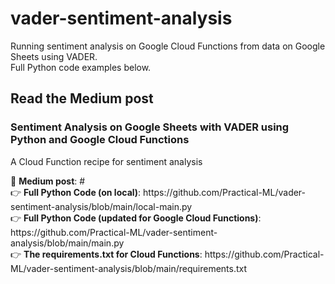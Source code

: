 # vader-sentiment-analysis
Running sentiment analysis on Google Cloud Functions from data on Google Sheets using VADER.
<br>Full Python code examples below.

<h2>Read the Medium post</h2>

<h3>Sentiment Analysis on Google Sheets with VADER using Python and Google Cloud Functions</h3>
<p>A Cloud Function recipe for sentiment analysis</p>
📰 <strong>Medium post</strong>: #
<br>
👉 <strong>Full Python Code (on local)</strong>: https://github.com/Practical-ML/vader-sentiment-analysis/blob/main/local-main.py
<br>
👉 <strong>Full Python Code (updated for Google Cloud Functions)</strong>: https://github.com/Practical-ML/vader-sentiment-analysis/blob/main/main.py
<br>
👉 <strong>The requirements.txt for Cloud Functions</strong>: https://github.com/Practical-ML/vader-sentiment-analysis/blob/main/requirements.txt
<br>
<br>
